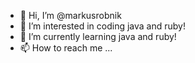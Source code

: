 - 👋 Hi, I’m @markusrobnik
- 👀 I’m interested in coding java and ruby!
- 🌱 I’m currently learning java and ruby!
- 📫 How to reach me ...

<!---
markusrobnik/markusrobnik is a ✨ special ✨ repository because its `README.md` (this file) appears on your GitHub profile.
You can click the Preview link to take a look at your changes.
--->
